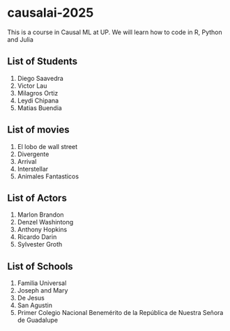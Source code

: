 # causalai-2025
This is a course in Causal ML at UP. We will learn how to code in R, Python and Julia

## List of Students
1. Diego Saavedra
2. Victor Lau
3. Milagros Ortiz
4. Leydi Chipana
5. Matias Buendia

## List of movies
1. El lobo de wall street
2. Divergente
3. Arrival
4. Interstellar
5. Animales Fantasticos

## List of Actors
1. Marlon Brandon
2. Denzel Washintong
3. Anthony Hopkins
4. Ricardo Darin
5. Sylvester Groth

## List of Schools
1. Familia Universal
2. Joseph and Mary
3. De Jesus
4. San Agustin
5. Primer Colegio Nacional Benemérito de la República de Nuestra Señora de Guadalupe
